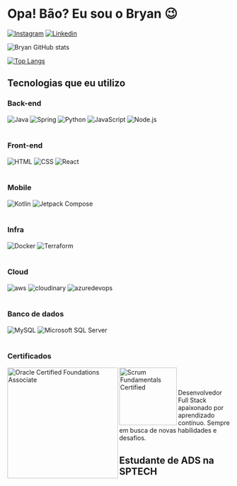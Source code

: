 # Opa! Bão? Eu sou o Bryan 😉

[![Instagram](https://img.shields.io/badge/Instagram-E4405F?style=for-the-badge&logo=instagram&logoColor=white)](https://www.instagram.com/bryansilvaszm/)
[![Linkedin](https://img.shields.io/badge/LinkedIn-0077B5?style=for-the-badge&logo=linkedin&logoColor=white)](www.linkedin.com/in/bryan-liaris-a61493229)

![Bryan GitHub stats](https://github-readme-stats.vercel.app/api?username=BryanSilva117&show_icons=true&theme=blue-green)

[![Top Langs](https://github-readme-stats.vercel.app/api/top-langs/?username=BryanSilva117&layout=compact&theme=blue-green)](https://github.com/anuraghazra/github-readme-stats)

## Tecnologias que eu utilizo

### **Back-end**
<div style="display: inline_block">
    <img align="center" alt="Java" src="https://img.shields.io/badge/Java-ED8B00?style=for-the-badge&logo=openjdk&logoColor=white">
    <img align="center" alt="Spring" src="https://img.shields.io/badge/Spring-6DB33F?style=for-the-badge&logo=spring&logoColor=white">
    <img align="center" alt="Python" src="https://img.shields.io/badge/Python-14354C?style=for-the-badge&logo=python&logoColor=white">
    <img align="center" alt="JavaScript" src="https://img.shields.io/badge/JavaScript-323330?style=for-the-badge&logo=javascript&logoColor=F7DF1E">
    <img align="center" alt="Node.js" src="https://img.shields.io/badge/Node.js-43853D?style=for-the-badge&logo=node.js&logoColor=white">
</div><br/>

### **Front-end**
<div style="display: inline_block">
    <img align="center" alt="HTML" src="https://img.shields.io/badge/HTML-239120?style=for-the-badge&logo=html5&logoColor=white">
    <img align="center" alt="CSS" src="https://img.shields.io/badge/CSS-239120?&style=for-the-badge&logo=css3&logoColor=white">
    <img align="center" alt="React" src="https://img.shields.io/badge/React-20232A?style=for-the-badge&logo=react&logoColor=61DAFB">
</div><br/>

### **Mobile**
<div style="display: inline_block">
    <img align="center" alt="Kotlin" src="https://img.shields.io/badge/Kotlin-0095D5?&style=for-the-badge&logo=kotlin&logoColor=white">
    <img align="center" alt="Jetpack Compose" src="https://img.shields.io/badge/Jetpack%20Compose-4285F4?style=for-the-badge&logo=Jetpack%20Compose&logoColor=white">
</div><br/>

### **Infra**
<div style="display: inline_block">
    <img align="center" alt="Docker" src="https://img.shields.io/badge/Docker-2CA5E0?style=for-the-badge&logo=docker&logoColor=white">
    <img align="center" alt="Terraform" src="https://img.shields.io/badge/Terraform-7B42BC?style=for-the-badge&logo=terraform&logoColor=white">
</div><br/>

### **Cloud**
<div style="display: inline_block">
    <img align="center" alt="aws" src="https://img.shields.io/badge/Amazon_AWS-FF9900?style=for-the-badge&logo=amazonaws&logoColor=white">
    <img align="center" alt="cloudinary" src="https://img.shields.io/badge/Cloudinary-3448C5?style=for-the-badge&logo=Cloudinary&logoColor=white">
    <img align="center" alt="azuredevops" src="https://img.shields.io/badge/Azure_DevOps-0078D7?style=for-the-badge&logo=azure-devops&logoColor=white">
</div><br/>

### **Banco de dados**
<div style="display: inline_block">
    <img align="center" alt="MySQL" src="https://img.shields.io/badge/MySQL-005C84?style=for-the-badge&logo=mysql&logoColor=white">
    <img align="center" alt="Microsoft SQL Server" src="https://img.shields.io/badge/Microsoft_SQL_Server-CC2927?style=for-the-badge&logo=microsoft-sql-server&logoColor=white">
</div><br/>

### **Certificados**
<div style="display: inline_block">
    <img align="left" width="250px" alt="Oracle Certified Foundations Associate" src="https://brm-workforce.oracle.com/pdf/certview/images/OCIF2023CA.png">
    <img align="left" width="130px" alt="Scrum Fundamentals Certified" src="https://www.scrumstudy.com/Scrum-Images/brand-logo/badge-SFC.png">
</div><br/><br/>

Desenvolvedor Full Stack apaixonado por aprendizado contínuo. Sempre em busca de novas habilidades e desafios.

## Estudante de ADS na SPTECH
